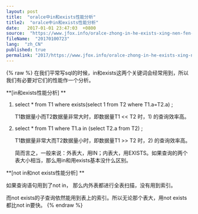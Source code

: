 ```yaml
---
layout: post
title:  "oralce中in和exists性能分析"
title2:  "oralce中in和exists性能分析"
date:   2017-01-01 23:47:03  +0800
source:  "https://www.jfox.info/oralce-zhong-in-he-exists-xing-nen-fen-xi.html"
fileName:  "20170100723"
lang:  "zh_CN"
published: true
permalink: "2017/https://www.jfox.info/oralce-zhong-in-he-exists-xing-nen-fen-xi.html"
---
```

{% raw %}
在我们平常写sql的时候，in和exists这两个关键词会经常用到，所以我们有必要对它们的性能作一个分析。

**[in和exists性能分析] **

1) select * from T1 where exists(select 1 from T2 where T1.a=T2.a) ;

    T1数据量小而T2数据量非常大时，即数据量T1 << T2 时，1) 的查询效率高。

2) select * from T1 where T1.a in (select T2.a from T2) ;

    T1数据量非常大而T2数据量小时，即数据量T1 >> T2 时，2) 的查询效率高。

    简而言之，一般来说：外表大，用IN；内表大，用EXISTS。如果查询的两个表大小相当，那么用in和用exists基本没什么区别。

**[not in和not exists性能分析] **

如果查询语句用到了not in， 那么内外表都进行全表扫描，没有用到索引。

而not exists的子查询依然能用到表上的索引。所以无论那个表大，用not exists都比not in要快。
{% endraw %}
